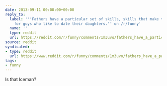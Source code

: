 ```yaml
---
date: 2013-09-11 00:00:00+00:00
reply_to:
  label: '''Fathers have a particular set of skills, skills that make them a nightmare
    for guys who like to date their daughters.'' on /r/funny'
  name: ''
  type: reddit
  url: https://reddit.com/r/funny/comments/1m3uvo/fathers_have_a_particular_set_of_skills_skills/
source: reddit
syndicated:
- type: reddit
  url: https://www.reddit.com/r/funny/comments/1m3uvo/fathers_have_a_particular_set_of_skills_skills/cc5rvls/
tags:
- funny
---
```


Is that Iceman?